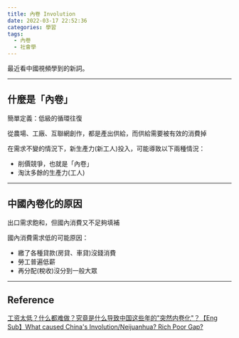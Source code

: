 ```yaml
---
title: 內卷 Involution
date: 2022-03-17 22:52:36
categories: 學習
tags: 
  - 內卷 
  - 社會學 
---
```


最近看中國視頻學到的新詞。

---
## 什麼是「內卷」


簡單定義：低級的循環往復

從農場、工廠、互聯網創作，都是產出供給，而供給需要被有效的消費掉

在需求不變的情況下，新生產力(新工人)投入，可能導致以下兩種情況：

- 削價競爭，也就是「內卷」
- 淘汰多餘的生產力(工人)

---
## 中國內卷化的原因


出口需求飽和，但國內消費又不足夠填補

國內消費需求低的可能原因：

- 繳了各種貸款(房貸、車貸)沒錢消費
- 勞工普遍低薪
- 再分配(稅收)沒分到一般大眾

---
## Reference

[工资太低？什么都难做？究竟是什么导致中国这些年的"突然内卷化"？【Eng Sub】What caused China's Involution/Neijuanhua? Rich Poor Gap?](https://www.youtube.com/watch?v=OuZND1JLvH4)